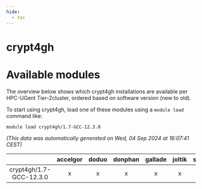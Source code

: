 ```yaml
---
hide:
  - toc
---
```


crypt4gh
========

# Available modules


The overview below shows which crypt4gh installations are available per HPC-UGent Tier-2cluster, ordered based on software version (new to old).

To start using crypt4gh, load one of these modules using a `module load` command like:

```shell
module load crypt4gh/1.7-GCC-12.3.0
```

*(This data was automatically generated on Wed, 04 Sep 2024 at 16:07:41 CEST)*  

| |accelgor|doduo|donphan|gallade|joltik|shinx|skitty|
| :---: | :---: | :---: | :---: | :---: | :---: | :---: | :---: |
|crypt4gh/1.7-GCC-12.3.0|x|x|x|x|x|x|x|
